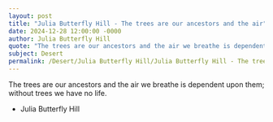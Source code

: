 ```yaml
---
layout: post
title: "Julia Butterfly Hill - The trees are our ancestors and the air"
date: 2024-12-28 12:00:00 -0000
author: Julia Butterfly Hill
quote: "The trees are our ancestors and the air we breathe is dependent upon them; without trees we have no life."
subject: Desert
permalink: /Desert/Julia Butterfly Hill/Julia Butterfly Hill - The trees are our ancestors and the air
---
```


The trees are our ancestors and the air we breathe is dependent upon them; without trees we have no life.

- Julia Butterfly Hill
